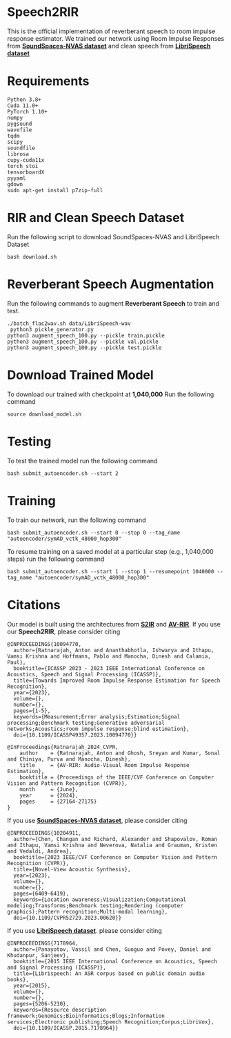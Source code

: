 # Speech2RIR

This is the official implementation of reverberant speech to room impulse response estimator. We trained our network using Room Impulse Responses from [**SoundSpaces-NVAS dataset**](https://ieeexplore.ieee.org/document/10204911) and clean speech from [**LibriSpeech dataset**](https://ieeexplore.ieee.org/document/7178964) 



# Requirements

```
Python 3.8+
Cuda 11.0+
PyTorch 1.10+
numpy
pygsound
wavefile
tqdm
scipy
soundfile
librosa
cupy-cuda11x
torch_stoi
tensorboardX
pyyaml
gdown
sudo apt-get install p7zip-full  
```

# RIR and Clean Speech Dataset
Run the following script to download SoundSpaces-NVAS and LibriSpeech Dataset
```
bash download.sh
```
# Reverberant Speech Augmentation

Run the following commands to augment **Reverberant Speech** to train and test.

```
./batch_flac2wav.sh data/LibriSpeech-wav
 python3 pickle_generator.py
python3 augment_speech_100.py --pickle train.pickle
python3 augment_speech_100.py --pickle val.pickle
python3 augment_speech_100.py --pickle test.pickle
```

# Download Trained Model
To download our trained with checkpoint at **1,040,000** Run the following command

```
source download_model.sh
```

# Testing
To test the trained model run the following command

```
bash submit_autoencoder.sh --start 2
```

# Training
To train our network, run the following command

```
bash submit_autoencoder.sh --start 0 --stop 0 --tag_name "autoencoder/symAD_vctk_48000_hop300"
```
To resume training on a saved model at a particular step (e.g., 1,040,000 steps) run the following command

```
bash submit_autoencoder.sh --start 1 --stop 1 --resumepoint 1040000 --tag_name "autoencoder/symAD_vctk_48000_hop300"
```

# Citations

Our model is built using the architectures from [**S2IR**](https://ieeexplore.ieee.org/abstract/document/10094770/citations?tabFilter=papers#citations) and [**AV-RIR**](https://openaccess.thecvf.com/content/CVPR2024/html/Ratnarajah_AV-RIR_Audio-Visual_Room_Impulse_Response_Estimation_CVPR_2024_paper.html). If you use our **Speech2RIR**, please consider citing

```
@INPROCEEDINGS{10094770,
  author={Ratnarajah, Anton and Ananthabhotla, Ishwarya and Ithapu, Vamsi Krishna and Hoffmann, Pablo and Manocha, Dinesh and Calamia, Paul},
  booktitle={ICASSP 2023 - 2023 IEEE International Conference on Acoustics, Speech and Signal Processing (ICASSP)}, 
  title={Towards Improved Room Impulse Response Estimation for Speech Recognition}, 
  year={2023},
  volume={},
  number={},
  pages={1-5},
  keywords={Measurement;Error analysis;Estimation;Signal processing;Benchmark testing;Generative adversarial networks;Acoustics;room impulse response;blind estimation},
  doi={10.1109/ICASSP49357.2023.10094770}}
```

```
@InProceedings{Ratnarajah_2024_CVPR,
    author    = {Ratnarajah, Anton and Ghosh, Sreyan and Kumar, Sonal and Chiniya, Purva and Manocha, Dinesh},
    title     = {AV-RIR: Audio-Visual Room Impulse Response Estimation},
    booktitle = {Proceedings of the IEEE/CVF Conference on Computer Vision and Pattern Recognition (CVPR)},
    month     = {June},
    year      = {2024},
    pages     = {27164-27175}
}
```






If you use [**SoundSpaces-NVAS dataset**](https://ieeexplore.ieee.org/document/10204911), please consider citing

```
@INPROCEEDINGS{10204911,
  author={Chen, Changan and Richard, Alexander and Shapovalov, Roman and Ithapu, Vamsi Krishna and Neverova, Natalia and Grauman, Kristen and Vedaldi, Andrea},
  booktitle={2023 IEEE/CVF Conference on Computer Vision and Pattern Recognition (CVPR)}, 
  title={Novel-View Acoustic Synthesis}, 
  year={2023},
  volume={},
  number={},
  pages={6409-6419},
  keywords={Location awareness;Visualization;Computational modeling;Transforms;Benchmark testing;Rendering (computer graphics);Pattern recognition;Multi-modal learning},
  doi={10.1109/CVPR52729.2023.00620}}
```






If you use [**LibriSpeech dataset**](https://ieeexplore.ieee.org/document/7178964). please consider citing

```
@INPROCEEDINGS{7178964,
  author={Panayotov, Vassil and Chen, Guoguo and Povey, Daniel and Khudanpur, Sanjeev},
  booktitle={2015 IEEE International Conference on Acoustics, Speech and Signal Processing (ICASSP)}, 
  title={Librispeech: An ASR corpus based on public domain audio books}, 
  year={2015},
  volume={},
  number={},
  pages={5206-5210},
  keywords={Resource description framework;Genomics;Bioinformatics;Blogs;Information services;Electronic publishing;Speech Recognition;Corpus;LibriVox},
  doi={10.1109/ICASSP.2015.7178964}}
```


